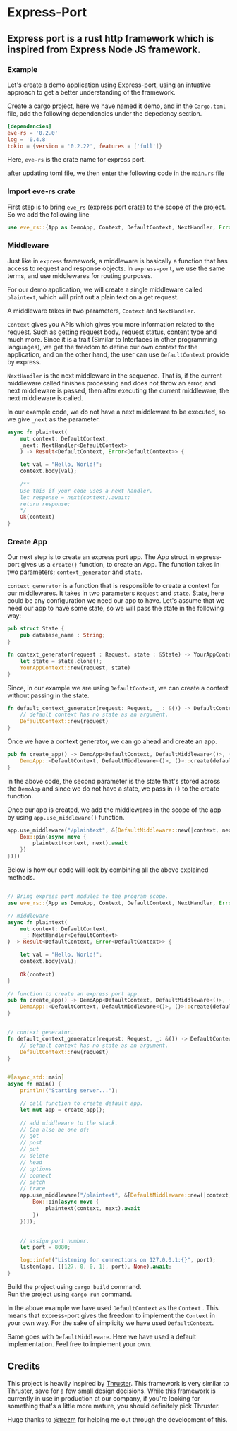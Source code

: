 # Express-Port

## Express port is a rust http framework which is inspired from Express Node JS framework.



### Example

Let's create a demo application using Express-port, using an intuative approach to get a better understanding of the framework.

Create a cargo project, here we have named it demo, and in the `Cargo.toml` file, add the following dependencies under the depedency section.

```toml
[dependencies]
eve-rs = '0.2.0'
log = '0.4.8'
tokio = {version = '0.2.22', features = ['full']}
```

Here, `eve-rs` is the crate name for express port.  

after updating toml file, we then enter the following code in the `main.rs` file  


<H3> Import eve-rs crate </H3>

First step is to bring `eve_rs` (express port crate) to the scope of the project. So we add the following line

```rust
use eve_rs::{App as DemoApp, Context, DefaultContext, NextHandler, Error, listen, Request, DefaultMiddleware};
```

<H3> Middleware </H3>  

Just like in `express` framework, a middleware is basically a function that has access to request and response objects. In `express-port`, we use the same terms, and use middlewares for routing purposes.

For our demo application, we will create a single middleware called `plaintext`, which will print out a plain text on a get request.

A middleware takes in two parameters, `Context` and `NextHandler`. 

`Context` gives you APIs which gives you more information related to the request. Such as getting request body, request status, content type and much more. Since it is a trait (Similar to Interfaces in other programming languages), we get the freedom to define our own context for the application, and on the other hand, the user can use `DefaultContext` provide by express.

`NextHandler` is the next middleware in the sequence. That is, if the current middleware called finishes processing and does not throw an error, and next middleware is passed, then after executing the current middleware, the next middleware is called.

In our example code, we do not have a next middleware to be executed, so we give `_next` as the parameter.

```rust 
async fn plaintext(
	mut context: DefaultContext,
	_next: NextHandler<DefaultContext>
	) -> Result<DefaultContext, Error<DefaultContext>> {

	let val = "Hello, World!";
	context.body(val);
	
	/**
	Use this if your code uses a next handler.
	let response = next(context).await;
	return response;
	*/
	Ok(context)
}
```

### Create App  

Our next step is to create an express port app. The App struct in express-port gives us a `create()`  function, to create an App. The function takes in two parameters; `context_generator` and  `state`. 

`context_generator` is a function that is responsible to create a context for our middlewares. It takes in two parameters `Request` and  `state`. State, here could be any configuration we need our app to have. Let's assume that we need our app to have some state, so we will pass the state in the following way:

```rust
pub struct State {
	pub database_name : String;
}

fn context_generator(request : Request, state : &State) -> YourAppContext {
	let state = state.clone();
	YourAppContext::new(request, state)
}
```

Since, in our example we are using `DefaultContext`, we can create a context without passing in the state.
``` rust
fn default_context_generator(request: Request, _ : &()) -> DefaultContext {     
	// default context has no state as an argument.
	DefaultContext::new(request)
}
```

Once we have a context generator, we can go ahead and create an app.

``` rust
pub fn create_app() -> DemoApp<DefaultContext, DefaultMiddleware<()>, ()>  {
	DemoApp::<DefaultContext, DefaultMiddleware<()>, ()>::create(default_context_generator, ())
}
```
in the above code, the second parameter is the state that's stored across the `DemoApp` and since we do not have a state, we pass in `()` to the create function.

Once our app is created, we add the middlewares in the scope of the app by using `app.use_middleware()` function.

```rust
app.use_middleware("/plaintext", &[DefaultMiddleware::new(|context, next| {
	Box::pin(async move {
		plaintext(context, next).await 
	})
})])
```

Below is how our code will look by combining all the above explained methods.

``` rust

// Bring express port modules to the program scope.
use eve_rs::{App as DemoApp, Context, DefaultContext, NextHandler, Error, listen, Request, DefaultMiddleware};

// middleware
async fn plaintext(
	mut context: DefaultContext,
	 _: NextHandler<DefaultContext>
) -> Result<DefaultContext, Error<DefaultContext>> {

	let val = "Hello, World!";
	context.body(val);
	
	Ok(context)
}

// function to create an express port app.
pub fn create_app() -> DemoApp<DefaultContext, DefaultMiddleware<()>, ()>  {
	DemoApp::<DefaultContext, DefaultMiddleware<()>, ()>::create(default_context_generator, ())
}


// context generator.
fn default_context_generator(request: Request, _: &()) -> DefaultContext {     
	// default context has no state as an argument.
	DefaultContext::new(request)
}


#[async_std::main]
async fn main() {
	println!("Starting server...");

	// call function to create default app.
	let mut app = create_app();
	
	// add middleware to the stack.
	// Can also be one of:
	// get
	// post
	// put
	// delete
	// head
	// options
	// connect
	// patch
	// trace
	app.use_middleware("/plaintext", &[DefaultMiddleware::new(|context, next| {
		Box::pin(async move {
			plaintext(context, next).await 
		})
	})]);
	

	// assign port number.
	let port = 8080;

	log::info!("Listening for connections on 127.0.0.1:{}", port);
	listen(app, ([127, 0, 0, 1], port), None).await;
}

```
Build the project using `cargo build` command.  
Run the project using `cargo run` command.

In the above example we have used  `DefaultContext`  as the  `Context` . This means that express-port gives the freedom to implement the `Context` in your own way. For the sake of simplicity we have used  `DefaultContext`.

Same goes with `DefaultMiddleware`. Here we have used a default implementation. Feel free to implement your own.


## Credits

This project is heavily inspired by [Thruster](https://github.com/thruster-rs/Thruster). This framework is very similar to Thruster, save for a few small design decisions. While this framework is currently in use in production at our company, if you're looking for something that's a little more mature, you should definitely pick Thruster.

Huge thanks to [@trezm](https://github.com/trezm) for helping me out through the development of this.